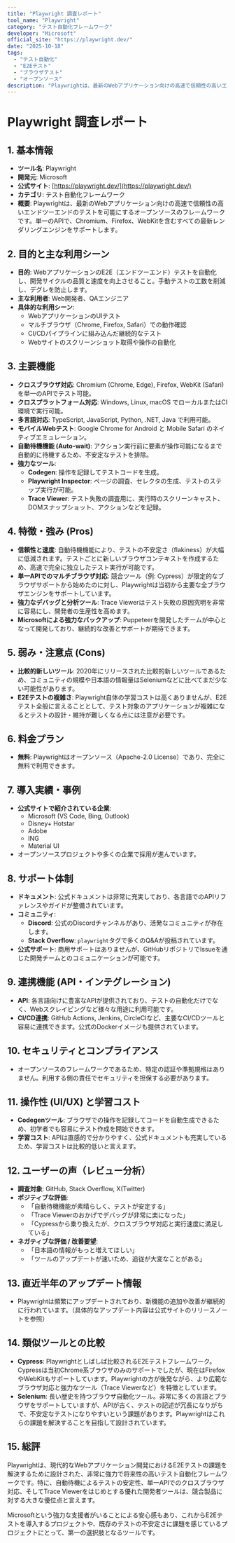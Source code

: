 ```yaml
---
title: "Playwright 調査レポート"
tool_name: "Playwright"
category: "テスト自動化フレームワーク"
developer: "Microsoft"
official_site: "https://playwright.dev/"
date: "2025-10-18"
tags:
  - "テスト自動化"
  - "E2Eテスト"
  - "ブラウザテスト"
  - "オープンソース"
description: "Playwrightは、最新のWebアプリケーション向けの高速で信頼性の高いエンドツーエンドのテストを可能にするオープンソースのフレームワークです。"
---
```


# **Playwright 調査レポート**

## **1. 基本情報**

* **ツール名**: Playwright
* **開発元**: Microsoft
* **公式サイト**: [https://playwright.dev/](https://playwright.dev/)
* **カテゴリ**: テスト自動化フレームワーク
* **概要**: Playwrightは、最新のWebアプリケーション向けの高速で信頼性の高いエンドツーエンドのテストを可能にするオープンソースのフレームワークです。単一のAPIで、Chromium、Firefox、WebKitを含むすべての最新レンダリングエンジンをサポートします。

## **2. 目的と主な利用シーン**

* **目的**: WebアプリケーションのE2E（エンドツーエンド）テストを自動化し、開発サイクルの品質と速度を向上させること。手動テストの工数を削減し、デグレを防止します。
* **主な利用者**: Web開発者、QAエンジニア
* **具体的な利用シーン**:
  * WebアプリケーションのUIテスト
  * マルチブラウザ（Chrome, Firefox, Safari）での動作確認
  * CI/CDパイプラインに組み込んだ継続的なテスト
  * Webサイトのスクリーンショット取得や操作の自動化

## **3. 主要機能**

* **クロスブラウザ対応**: Chromium (Chrome, Edge), Firefox, WebKit (Safari) を単一のAPIでテスト可能。
* **クロスプラットフォーム対応**: Windows, Linux, macOS でローカルまたはCI環境で実行可能。
* **多言語対応**: TypeScript, JavaScript, Python, .NET, Java で利用可能。
* **モバイルWebテスト**: Google Chrome for Android と Mobile Safari のネイティブエミュレーション。
* **自動待機機能 (Auto-wait)**: アクション実行前に要素が操作可能になるまで自動的に待機するため、不安定なテストを排除。
* **強力なツール**:
  * **Codegen**: 操作を記録してテストコードを生成。
  * **Playwright Inspector**: ページの調査、セレクタの生成、テストのステップ実行が可能。
  * **Trace Viewer**: テスト失敗の調査用に、実行時のスクリーンキャスト、DOMスナップショット、アクションなどを記録。

## **4. 特徴・強み (Pros)**

* **信頼性と速度**: 自動待機機能により、テストの不安定さ（flakiness）が大幅に低減されます。テストごとに新しいブラウザコンテキストを作成するため、高速で完全に独立したテスト実行が可能です。
* **単一APIでのマルチブラウザ対応**: 競合ツール（例: Cypress）が限定的なブラウザサポートから始めたのに対し、Playwrightは当初から主要な全ブラウザエンジンをサポートしています。
* **強力なデバッグと分析ツール**: Trace Viewerはテスト失敗の原因究明を非常に容易にし、開発者の生産性を高めます。
* **Microsoftによる強力なバックアップ**: Puppeteerを開発したチームが中心となって開発しており、継続的な改善とサポートが期待できます。

## **5. 弱み・注意点 (Cons)**

* **比較的新しいツール**: 2020年にリリースされた比較的新しいツールであるため、コミュニティの規模や日本語の情報量はSeleniumなどに比べてまだ少ない可能性があります。
* **E2Eテストの複雑さ**: Playwright自体の学習コストは高くありませんが、E2Eテスト全般に言えることとして、テスト対象のアプリケーションが複雑になるとテストの設計・維持が難しくなる点には注意が必要です。

## **6. 料金プラン**

* **無料**: Playwrightはオープンソース（Apache-2.0 License）であり、完全に無料で利用できます。

## **7. 導入実績・事例**

* **公式サイトで紹介されている企業**:
  * Microsoft (VS Code, Bing, Outlook)
  * Disney+ Hotstar
  * Adobe
  * ING
  * Material UI
* オープンソースプロジェクトや多くの企業で採用が進んでいます。

## **8. サポート体制**

* **ドキュメント**: 公式ドキュメントは非常に充実しており、各言語でのAPIリファレンスやガイドが整備されています。
* **コミュニティ**:
  * **Discord**: 公式のDiscordチャンネルがあり、活発なコミュニティが存在します。
  * **Stack Overflow**: `playwright`タグで多くのQ&Aが投稿されています。
* **公式サポート**: 商用サポートはありませんが、GitHubリポジトリでIssueを通じた開発チームとのコミュニケーションが可能です。

## **9. 連携機能 (API・インテグレーション)**

* **API**: 各言語向けに豊富なAPIが提供されており、テストの自動化だけでなく、Webスクレイピングなど様々な用途に利用可能です。
* **CI/CD連携**: GitHub Actions, Jenkins, CircleCIなど、主要なCI/CDツールと容易に連携できます。公式のDockerイメージも提供されています。

## **10. セキュリティとコンプライアンス**

* オープンソースのフレームワークであるため、特定の認証や準拠規格はありません。利用する側の責任でセキュリティを担保する必要があります。

## **11. 操作性 (UI/UX) と学習コスト**

* **Codegenツール**: ブラウザでの操作を記録してコードを自動生成できるため、初学者でも容易にテスト作成を開始できます。
* **学習コスト**: APIは直感的で分かりやすく、公式ドキュメントも充実しているため、学習コストは比較的低いと言えます。

## **12. ユーザーの声（レビュー分析）**

* **調査対象**: GitHub, Stack Overflow, X(Twitter)
* **ポジティブな評価**:
  * 「自動待機機能が素晴らしく、テストが安定する」
  * 「Trace Viewerのおかげでデバッグが非常に楽になった」
  * 「Cypressから乗り換えたが、クロスブラウザ対応と実行速度に満足している」
* **ネガティブな評価 / 改善要望**:
  * 「日本語の情報がもっと増えてほしい」
  * 「ツールのアップデートが速いため、追従が大変なことがある」

## **13. 直近半年のアップデート情報**

* Playwrightは頻繁にアップデートされており、新機能の追加や改善が継続的に行われています。（具体的なアップデート内容は公式サイトのリリースノートを参照）

## **14. 類似ツールとの比較**

* **Cypress**: Playwrightとしばしば比較されるE2Eテストフレームワーク。Cypressは当初Chrome系ブラウザのみのサポートでしたが、現在はFirefoxやWebKitもサポートしています。Playwrightの方が後発ながら、より広範なブラウザ対応と強力なツール（Trace Viewerなど）を特徴としています。
* **Selenium**: 長い歴史を持つブラウザ自動化ツール。非常に多くの言語とブラウザをサポートしていますが、APIが古く、テストの記述が冗長になりがちで、不安定なテストになりやすいという課題があります。Playwrightはこれらの課題を解決することを目指して設計されています。

## **15. 総評**

Playwrightは、現代的なWebアプリケーション開発におけるE2Eテストの課題を解決するために設計された、非常に強力で将来性の高いテスト自動化フレームワークです。特に、自動待機によるテストの安定性、単一APIでのクロスブラウザ対応、そしてTrace Viewerをはじめとする優れた開発者ツールは、競合製品に対する大きな優位点と言えます。

Microsoftという強力な支援者がいることによる安心感もあり、これからE2Eテストを導入するプロジェクトや、既存のテストの不安定さに課題を感じているプロジェクトにとって、第一の選択肢となるツールです。
